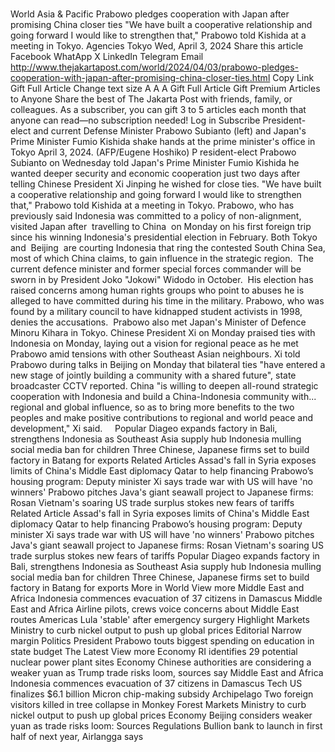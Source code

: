 # 

World
Asia &amp; Pacific
Prabowo pledges cooperation with Japan after promising China closer ties
"We have built a cooperative relationship and going forward I would like to strengthen that," Prabowo told Kishida at a meeting in Tokyo.
Agencies
Tokyo
Wed, April 3, 2024
Share this article
Facebook
WhatApp
X
LinkedIn
Telegram
Email
http://www.thejakartapost.com/world/2024/04/03/prabowo-pledges-cooperation-with-japan-after-promising-china-closer-ties.html
Copy Link
Gift Full Article
Change text size
A
A
A
Gift Full Article
Gift Premium Articles
to Anyone
Share the best of The Jakarta Post with friends, family, or colleagues. As a subscriber, you can gift 3 to 5 articles each month that anyone can read—no subscription needed!
Log in
Subscribe
President-elect and current Defense Minister Prabowo Subianto (left) and Japan's Prime Minister Fumio Kishida shake hands at the prime minister's office in Tokyo April 3, 2024.  (AFP/Eugene Hoshiko)
P
resident-elect
Prabowo Subianto
on Wednesday told Japan's Prime Minister Fumio Kishida he wanted deeper security and economic cooperation just two days after telling Chinese President Xi Jinping he wished for close ties.
"We have built a cooperative relationship and going forward I would like to strengthen that," Prabowo told Kishida at a meeting in Tokyo.
Prabowo, who has previously said Indonesia&nbsp;was committed to a policy of non-alignment, visited Japan after&nbsp;
travelling to China
&nbsp;on Monday on his first foreign trip since his winning Indonesia's presidential election in February.
Both Tokyo and&nbsp;
Beijing
&nbsp;are courting Indonesia that ring the contested South China Sea, most of which China claims, to gain influence in the strategic region.&nbsp;
The current defence minister and former special forces commander will be sworn in by President Joko "Jokowi" Widodo in October.&nbsp;
His election has raised concerns among human rights groups who point to abuses he is alleged to have committed during his time in the military. Prabowo, who was found by a military council to have kidnapped student activists in 1998, denies the accusations.&nbsp;
Prabowo also met Japan's Minister of Defence Minoru Kihara in Tokyo.
Chinese President Xi on Monday praised ties with Indonesia on Monday, laying out a vision for regional peace as he met Prabowo amid tensions with other Southeast Asian neighbours.
Xi told Prabowo during talks in Beijing on Monday that bilateral ties "have entered a new stage of jointly building a community with a shared future", state broadcaster CCTV reported.
China "is willing to deepen all-round strategic cooperation with Indonesia and build a China-Indonesia community with... regional and global influence, so as to bring more benefits to the two peoples and make positive contributions to regional and world peace and development," Xi said.
&nbsp;
&nbsp;
Popular
Diageo expands factory in Bali, strengthens Indonesia as Southeast Asia supply hub
Indonesia mulling social media ban for children
Three Chinese, Japanese firms set to build factory in Batang for exports
Related Articles
Assad's fall in Syria exposes limits of China's Middle East diplomacy
Qatar to help financing Prabowo’s housing program: Deputy minister
Xi says trade war with US will have 'no winners'
Prabowo pitches Java's giant seawall project to Japanese firms: Rosan
Vietnam's soaring US trade surplus stokes new fears of tariffs
Related Article
Assad's fall in Syria exposes limits of China's Middle East diplomacy
Qatar to help financing Prabowo’s housing program: Deputy minister
Xi says trade war with US will have 'no winners'
Prabowo pitches Java's giant seawall project to Japanese firms: Rosan
Vietnam's soaring US trade surplus stokes new fears of tariffs
Popular
Diageo expands factory in Bali, strengthens Indonesia as Southeast Asia supply hub
Indonesia mulling social media ban for children
Three Chinese, Japanese firms set to build factory in Batang for exports
More in World
View more
Middle East and Africa
Indonesia commences evacuation of 37 citizens in Damascus
Middle East and Africa
Airline pilots, crews voice concerns about Middle East routes
Americas
Lula 'stable' after emergency surgery
Highlight
Markets
Ministry to curb nickel output to push up global prices
Editorial
Narrow margin
Politics
President Prabowo touts biggest spending on education in state budget
The Latest
View more
Economy
RI identifies 29 potential nuclear power plant sites
Economy
Chinese authorities are considering a weaker yuan as Trump trade risks loom, sources say
Middle East and Africa
Indonesia commences evacuation of 37 citizens in Damascus
Tech
US finalizes $6.1 billion Micron chip-making subsidy
Archipelago
Two foreign visitors killed in tree collapse in Monkey Forest
Markets
Ministry to curb nickel output to push up global prices
Economy
Beijing considers weaker yuan as trade risks loom: Sources
Regulations
Bullion bank to launch in first half of next year, Airlangga says